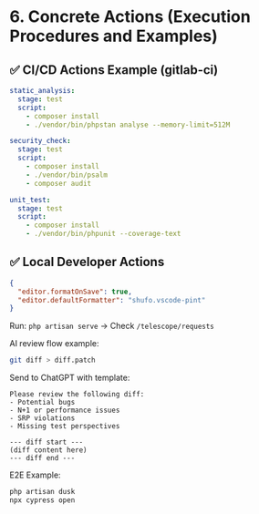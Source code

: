 # 6. Concrete Actions (Execution Procedures and Examples)

## ✅ CI/CD Actions Example (gitlab-ci)

```yaml
static_analysis:
  stage: test
  script:
    - composer install
    - ./vendor/bin/phpstan analyse --memory-limit=512M

security_check:
  stage: test
  script:
    - composer install
    - ./vendor/bin/psalm
    - composer audit

unit_test:
  stage: test
  script:
    - composer install
    - ./vendor/bin/phpunit --coverage-text
```

## ✅ Local Developer Actions

```json
{
  "editor.formatOnSave": true,
  "editor.defaultFormatter": "shufo.vscode-pint"
}
```

Run: `php artisan serve` → Check `/telescope/requests`

AI review flow example:

```bash
git diff > diff.patch
```

Send to ChatGPT with template:

```text
Please review the following diff:
- Potential bugs
- N+1 or performance issues
- SRP violations
- Missing test perspectives

--- diff start ---
(diff content here)
--- diff end ---
```

E2E Example:

```bash
php artisan dusk
npx cypress open
```
